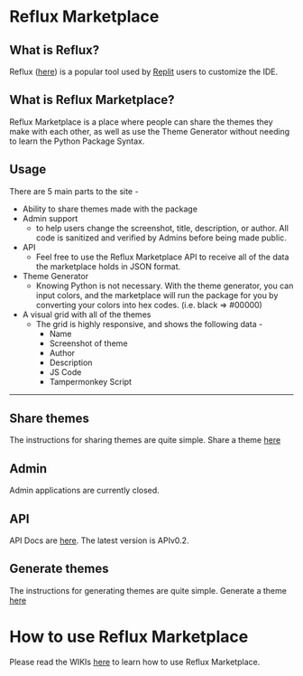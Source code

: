 # Reflux Marketplace
## What is Reflux?
Reflux ([here](https://github.com/frissyn/Reflux)) is a popular tool used by [Replit](https://replit.com) users to customize the IDE. 

## What is Reflux Marketplace?
Reflux Marketplace is a place where people can share the themes they make with each other, as well as use the Theme Generator without needing to learn the Python Package Syntax.

## Usage
There are 5 main parts to the site -
- Ability to share themes made with the package
- Admin support 
  - to help users change the screenshot, title, description, or author. All code is sanitized and verified by Admins before being made public.
- API
  - Feel free to use the Reflux Marketplace API to receive all of the data the marketplace holds in JSON format.
- Theme Generator 
  - Knowing Python is not necessary. With the theme generator, you can input colors, and the marketplace will run the package for you by converting your colors into hex codes. (i.e. black => #00000)
- A visual grid with all of the themes
   - The grid is highly responsive, and shows the following data - 
     - Name
     - Screenshot of theme
     - Author
     - Description
     - JS Code
     - Tampermonkey Script


___

## Share themes 
The instructions for sharing themes are quite simple. Share a theme [here](https://reflux-marketplace.coolcodersj.repl.co/)

## Admin
Admin applications are currently closed.

## API
API Docs are [here](https://reflux-marketplace.coolcodersj.repl.co/api). The latest version is APIv0.2.


## Generate themes 
The instructions for generating themes are quite simple. Generate a theme [here](https://reflux-marketplace.coolcodersj.repl.co/generator)

# How to use Reflux Marketplace
Please read the WIKIs [here](https://github.com/CoolCoderSJ/Reflux-Marketplace/wiki/home) to learn how to use Reflux Marketplace.
